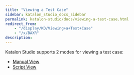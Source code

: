 ```yaml
---
title: "Viewing a Test Case" 
sidebar: katalon_studio_docs_sidebar
permalink: katalon-studio/docs/viewing-a-test-case.html 
redirect_from:
    - "/display/KD/Viewing+a+Test+Case"
    - "/x/BAXR"
description: 
---
```

Katalon Studio supports 2 modes for viewing a test case:

*   [Manual View](/display/KD/Manual+View)
*   [Script View](/display/KD/Script+View)